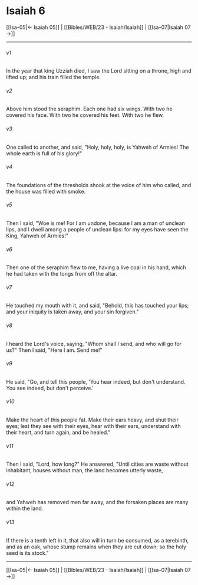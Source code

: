 # Isaiah 6

[[Isa-05|← Isaiah 05]] | [[Bibles/WEB/23 - Isaiah/Isaiah]] | [[Isa-07|Isaiah 07 →]]
***



###### v1 
In the year that king Uzziah died, I saw the Lord sitting on a throne, high and lifted up; and his train filled the temple. 

###### v2 
Above him stood the seraphim. Each one had six wings. With two he covered his face. With two he covered his feet. With two he flew. 

###### v3 
One called to another, and said, "Holy, holy, holy, is Yahweh of Armies! The whole earth is full of his glory!" 

###### v4 
The foundations of the thresholds shook at the voice of him who called, and the house was filled with smoke. 

###### v5 
Then I said, "Woe is me! For I am undone, because I am a man of unclean lips, and I dwell among a people of unclean lips: for my eyes have seen the King, Yahweh of Armies!" 

###### v6 
Then one of the seraphim flew to me, having a live coal in his hand, which he had taken with the tongs from off the altar. 

###### v7 
He touched my mouth with it, and said, "Behold, this has touched your lips; and your iniquity is taken away, and your sin forgiven." 

###### v8 
I heard the Lord's voice, saying, "Whom shall I send, and who will go for us?" Then I said, "Here I am. Send me!" 

###### v9 
He said, "Go, and tell this people, 'You hear indeed, but don't understand. You see indeed, but don't perceive.' 

###### v10 
Make the heart of this people fat. Make their ears heavy, and shut their eyes; lest they see with their eyes, hear with their ears, understand with their heart, and turn again, and be healed." 

###### v11 
Then I said, "Lord, how long?" He answered, "Until cities are waste without inhabitant, houses without man, the land becomes utterly waste, 

###### v12 
and Yahweh has removed men far away, and the forsaken places are many within the land. 

###### v13 
If there is a tenth left in it, that also will in turn be consumed, as a terebinth, and as an oak, whose stump remains when they are cut down; so the holy seed is its stock."

***
[[Isa-05|← Isaiah 05]] | [[Bibles/WEB/23 - Isaiah/Isaiah]] | [[Isa-07|Isaiah 07 →]]

